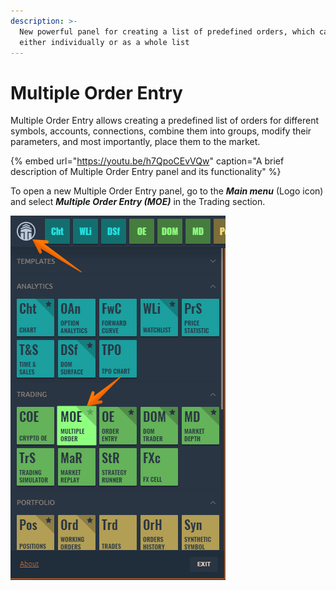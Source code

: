 ```yaml
---
description: >-
  New powerful panel for creating a list of predefined orders, which can be sent
  either individually or as a whole list
---
```


# Multiple Order Entry

Multiple Order Entry allows creating a predefined list of orders for different symbols, accounts, connections, combine them into groups, modify their parameters, and most importantly, place them to the market.

{% embed url="https://youtu.be/h7QpoCEvVQw" caption="A brief description of Multiple Order Entry panel and its functionality" %}

To open a new Multiple Order Entry panel, go to the _**Main menu**_ \(Logo icon\) and select _**Multiple Order Entry \(MOE\)**_ in the Trading section.

![Open Multiple Order Entry panel via Main menu](../.gitbook/assets/multipleoe.png)


